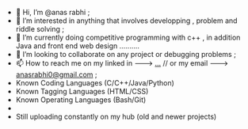 - 👋 Hi, I’m @anas rabhi ;
- 👀 I’m interested in anything that involves developping , problem and riddle solving ;
- 🌱 I’m currently doing competitive programming with c++ , in addition Java and front end web design ..........
- 💞️ I’m looking to collaborate on any project or debugging problems ;
- 📫 How to reach me on my linked in ---> [...](https://www.linkedin.com/in/anas-rabhi-348123244/) // or my email ---> anasrabhi0@gmail.com ;
- Known Coding Languages (C/C++/Java/Python)
- Known Tagging Languages (HTML/CSS)
- Known Operating Languages (Bash/Git)
- 
- Still uploading constantly on my hub (old and newer projects)

<!---
annous246/annous246 is a ✨ special ✨ repository because its `README.md` (this file) appears on your GitHub profile.
You can click the Preview link to take a look at your changes.
--->
